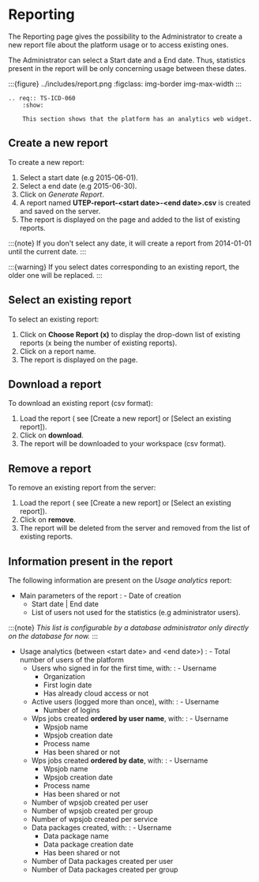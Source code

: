 # Reporting

The Reporting page gives the possibility to the Administrator to create a new report file about the platform usage or to access existing ones.

The Administrator can select a Start date and a End date. Thus, statistics present in the report will be only concerning usage between these dates.

:::{figure} ../includes/report.png
:figclass: img-border img-max-width
:::

```{eval-rst}
.. req:: TS-ICD-060
    :show:

    This section shows that the platform has an analytics web widget.
```

## Create a new report

To create a new report:

1. Select a start date (e.g 2015-06-01).
2. Select a end date (e.g 2015-06-30).
3. Click on *Generate Report*.
4. A report named **UTEP-report-\<start date>-\<end date>.csv** is created and saved on the server.
5. The report is displayed on the page and added to the list of existing reports.

:::{note}
If you don't select any date, it will create a report from 2014-01-01 until the current date.
:::

:::{warning}
If you select dates corresponding to an existing report, the older one will be replaced.
:::

## Select an existing report

To select an existing report:

1. Click on **Choose Report (x)** to display the drop-down list of existing reports (x being the number of existing reports).
2. Click on a report name.
3. The report is displayed on the page.

## Download a report

To download an existing report (csv format):

1. Load the report ( see [Create a new report] or [Select an existing report]).
2. Click on **download**.
3. The report will be downloaded to your workspace (csv format).

## Remove a report

To remove an existing report from the server:

1. Load the report ( see [Create a new report] or [Select an existing report]).
2. Click on **remove**.
3. The report will be deleted from the server and removed from the list of existing reports.

## Information present in the report

The following information are present on the *Usage analytics* report:

- Main parameters of the report
  : - Date of creation
    - Start date | End date
    - List of users not used for the statistics (e.g administrator users).

:::{note}
*This list is configurable by a database administrator only directly on the database for now.*
:::

- Usage analytics (between \<start date> and \<end date>)
  : - Total number of users of the platform
    - Users who signed in for the first time, with:
      : - Username
        - Organization
        - First login date
        - Has already cloud access or not
    - Active users (logged more than once), with:
      : - Username
        - Number of logins
    - Wps jobs created **ordered by user name**, with:
      : - Username
        - Wpsjob name
        - Wpsjob creation date
        - Process name
        - Has been shared or not
    - Wps jobs created **ordered by date**, with:
      : - Username
        - Wpsjob name
        - Wpsjob creation date
        - Process name
        - Has been shared or not
    - Number of wpsjob created per user
    - Number of wpsjob created per group
    - Number of wpsjob created per service
    - Data packages created, with:
      : - Username
        - Data package name
        - Data package creation date
        - Has been shared or not
    - Number of Data packages created per user
    - Number of Data packages created per group
